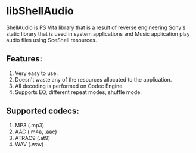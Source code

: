 # libShellAudio

ShellAudio is PS Vita library that is a result of reverse engineering Sony's static library that is used in system applications and Music application play audio files using SceShell resources.

## Features:
1. Very easy to use.
2. Doesn't waste any of the resources allocated to the application.
3. All decoding is performed on Codec Engine.
4. Supports EQ, different repeat modes, shuffle mode.

## Supported codecs:
1. MP3 (.mp3)
2. AAC (.m4a, .aac)
3. ATRAC9 (.at9)
4. WAV (.wav)
